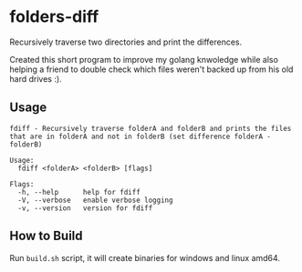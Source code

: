 # folders-diff
Recursively traverse two directories and print the differences.

Created this short program to improve my golang knwoledge while also helping a friend to double check which files weren't backed up from his old hard drives :).

## Usage
```
fdiff - Recursively traverse folderA and folderB and prints the files that are in folderA and not in folderB (set difference folderA - folderB)

Usage:
  fdiff <folderA> <folderB> [flags]

Flags:
  -h, --help      help for fdiff
  -V, --verbose   enable verbose logging
  -v, --version   version for fdiff
```

## How to Build
Run `build.sh` script, it will create binaries for windows and linux amd64.
